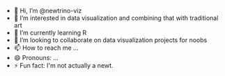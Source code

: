- 👋 Hi, I’m @newtrino-viz
- 👀 I’m interested in data visualization and combining that with traditional art
- 🌱 I’m currently learning R
- 💞️ I’m looking to collaborate on data visualization projects for noobs
- 📫 How to reach me ...
- 😄 Pronouns: ...
- ⚡ Fun fact: I'm not actually a newt. 

<!---
newtrino-viz/newtrino-viz is a ✨ special ✨ repository because its `README.md` (this file) appears on your GitHub profile.
You can click the Preview link to take a look at your changes.
--->
